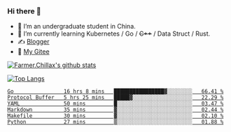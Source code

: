 ### Hi there 👋

- 🔭 I’m an undergraduate student in China.
- 🌱 I’m currently learning Kubernetes / Go / ~~C++~~ / Data Struct / Rust.
- ✍️ [Blogger](https://blog.farmer233.top)
- 🤔 [My Gitee](https://gitee.com/Farmer-chong)


[![Farmer.Chillax's github stats](https://github-readme-stats.vercel.app/api?username=FarmerChillax)](https://github.com/anuraghazra/github-readme-stats)

[![Top Langs](https://github-readme-stats.vercel.app/api/top-langs/?username=FarmerChillax&layout=compact&hide=html,css,javascript)](https://github.com/anuraghazra/github-readme-stats)

<p>
  <a href="https://wakatime.com/@Farmer">
        <!--START_SECTION:waka-->

```text
Go                16 hrs 8 mins   ████████████████▓░░░░░░░░   66.41 %
Protocol Buffer   5 hrs 25 mins   █████▓░░░░░░░░░░░░░░░░░░░   22.29 %
YAML              50 mins         █░░░░░░░░░░░░░░░░░░░░░░░░   03.47 %
Markdown          35 mins         ▓░░░░░░░░░░░░░░░░░░░░░░░░   02.44 %
Makefile          30 mins         ▓░░░░░░░░░░░░░░░░░░░░░░░░   02.10 %
Python            27 mins         ▒░░░░░░░░░░░░░░░░░░░░░░░░   01.88 %
```

<!--END_SECTION:waka-->
  </a>
</p>

<!--
**Farmer-chong/Farmer-chong** is a ✨ _special_ ✨ repository because its `README.md` (this file) appears on your GitHub profile.

Here are some ideas to get you started:

- 🔭 I’m currently working on ...
- 🌱 I’m currently learning ...
- 👯 I’m looking to collaborate on ...
- 🤔 I’m looking for help with ...
- 💬 Ask me about ...
- 📫 How to reach me: ...
- 😄 Pronouns: ...
- ⚡ Fun fact: ...
-->

